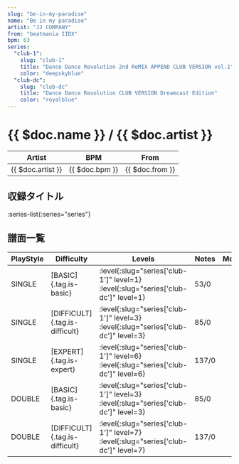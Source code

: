 ```yaml
---
slug: "be-in-my-paradise"
name: "Be in my paradise"
artist: "JJ COMPANY"
from: "beatmania IIDX"
bpm: 63
series:
  "club-1":
    slug: "club-1"
    title: "Dance Dance Revolution 2nd ReMIX APPEND CLUB VERSION vol.1"
    color: "deepskyblue"
  "club-dc":
    slug: "club-dc"
    title: "Dance Dance Revolution CLUB VERSION Dreamcast Edition"
    color: "royalblue"
---
```


# {{ $doc.name }} / {{ $doc.artist }}

|Artist|BPM|From|
|------|---|----|
|{{ $doc.artist }}|{{ $doc.bpm }}|{{ $doc.from }}|

## 収録タイトル

:series-list{:series="series"}

## 譜面一覧

|PlayStyle|Difficulty|Levels|Notes|Movie|
|---------|----------|------|-----|-----|
|SINGLE|[BASIC]{.tag.is-basic}|:level{:slug="series['club-1']" level=1} :level{:slug="series['club-dc']" level=1}|53/0||
|SINGLE|[DIFFICULT]{.tag.is-difficult}|:level{:slug="series['club-1']" level=3} :level{:slug="series['club-dc']" level=3}|85/0||
|SINGLE|[EXPERT]{.tag.is-expert}|:level{:slug="series['club-1']" level=6} :level{:slug="series['club-dc']" level=6}|137/0||
|DOUBLE|[BASIC]{.tag.is-basic}|:level{:slug="series['club-1']" level=3} :level{:slug="series['club-dc']" level=3}|85/0||
|DOUBLE|[DIFFICULT]{.tag.is-difficult}|:level{:slug="series['club-1']" level=7} :level{:slug="series['club-dc']" level=7}|137/0||
